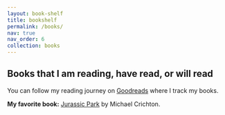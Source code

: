 ```yaml
---
layout: book-shelf
title: bookshelf
permalink: /books/
nav: true
nav_order: 6
collection: books
---
```


## Books that I am reading, have read, or will read

You can follow my reading journey on [Goodreads](https://www.goodreads.com/user/show/36863211-archana-warrier) where I track my books.

**My favorite book:** [Jurassic Park](https://www.goodreads.com/book/show/40604658-jurassic-park) by Michael Crichton.
